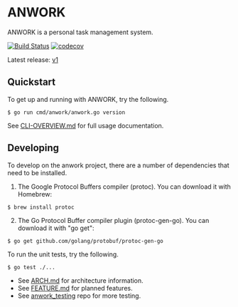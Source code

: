# ANWORK

ANWORK is a personal task management system.

[![Build Status](https://travis-ci.org/ankeesler/anwork.svg?branch=feature/go-ify)](https://travis-ci.org/ankeesler/anwork)
[![codecov](https://codecov.io/gh/ankeesler/anwork/branch/feature%2Fgo-ify/graph/badge.svg)](https://codecov.io/gh/ankeesler/anwork)

Latest release: [v1](https://github.com/ankeesler/anwork/releases/tag/v1)

## Quickstart

To get up and running with ANWORK, try the following.
```
$ go run cmd/anwork/anwork.go version
```

See [CLI-OVERVIEW.md](doc/CLI-OVERVIEW.md) for full usage documentation.

## Developing

To develop on the anwork project, there are a number of dependencies that need to be installed.
1. The Google Protocol Buffers compiler (protoc). You can download it with Homebrew:
```
$ brew install protoc
```
2. The Go Protocol Buffer compiler plugin (protoc-gen-go). You can download it with "go get":
```
$ go get github.com/golang/protobuf/protoc-gen-go
```


To run the unit tests, try the following.
```
$ go test ./...
```

- See [ARCH.md](doc/ARCH.md) for architecture information.
- See [FEATURE.md](doc/FEATURE.md) for planned features.
- See [anwork_testing](https://github.com/ankeesler/anwork_testing) repo for more testing.